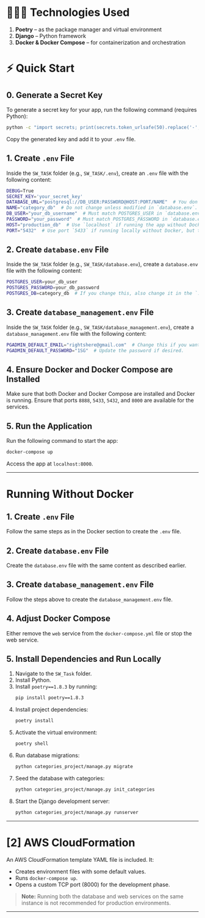 

# 🧑🏽‍💻 Technologies Used
1. **Poetry** – as the package manager and virtual environment
2. **Django** – Python framework
3. **Docker & Docker Compose** – for containerization and orchestration

# ⚡️ Quick Start

## 0. Generate a Secret Key
To generate a secret key for your app, run the following command (requires Python):
```bash
python -c "import secrets; print(secrets.token_urlsafe(50).replace('-', '').replace('_', ''))"
```
Copy the generated key and add it to your `.env` file.

## 1. Create `.env` File
Inside the `SW_TASK` folder (e.g., `SW_TASK/.env`), create an `.env` file with the following content:

```bash
DEBUG=True
SECRET_KEY='your_secret_key'
DATABASE_URL="postgresql://DB_USER:PASSWORD@HOST:PORT/NAME"  # You don't need to change this, but it's better to customize for future needs.
NAME="category_db"  # Do not change unless modified in `database.env`.
DB_USER="your_db_username"  # Must match POSTGRES_USER in `database.env`.
PASSWORD="your_password"  # Must match POSTGRES_PASSWORD in `database.env`.
HOST="production_db"  # Use `localhost` if running the app without Docker. You must run the `production_db` service.
PORT="5432"  # Use port `5433` if running locally without Docker, but the `production_db` service must be running.
```

## 2. Create `database.env` File
Inside the `SW_TASK` folder (e.g., `SW_TASK/database.env`), create a `database.env` file with the following content:

```bash
POSTGRES_USER=your_db_user
POSTGRES_PASSWORD=your_db_password
POSTGRES_DB=category_db  # If you change this, also change it in the `.env` file.
```

## 3. Create `database_management.env` File
Inside the `SW_TASK` folder (e.g., `SW_TASK/database_management.env`), create a `database_management.env` file with the following content:

```bash
PGADMIN_DEFAULT_EMAIL="rightshere@gmail.com"  # Change this if you want to manage the database.
PGADMIN_DEFAULT_PASSWORD="1SG"  # Update the password if desired.
```

## 4. Ensure Docker and Docker Compose are Installed
Make sure that both Docker and Docker Compose are installed and Docker is running. Ensure that ports `8888`, `5433`, `5432`, and `8000` are available for the services.

## 5. Run the Application
Run the following command to start the app:
```bash
docker-compose up
```

Access the app at `localhost:8000`.

---

# Running Without Docker

## 1. Create `.env` File
Follow the same steps as in the Docker section to create the `.env` file.

## 2. Create `database.env` File
Create the `database.env` file with the same content as described earlier.

## 3. Create `database_management.env` File
Follow the steps above to create the `database_management.env` file.

## 4. Adjust Docker Compose
Either remove the `web` service from the `docker-compose.yml` file or stop the web service.

## 5. Install Dependencies and Run Locally
1. Navigate to the `SW_Task` folder.
2. Install Python.
3. Install `poetry==1.8.3` by running:
   ```bash
   pip install poetry==1.8.3
   ```
4. Install project dependencies:
   ```bash
   poetry install
   ```
5. Activate the virtual environment:
   ```bash
   poetry shell
   ```
6. Run database migrations:
   ```bash
   python categories_project/manage.py migrate
   ```
7. Seed the database with categories:
   ```bash
   python categories_project/manage.py init_categories
   ```
8. Start the Django development server:
   ```bash
   python categories_project/manage.py runserver
   ```

---

# [2] AWS CloudFormation

An AWS CloudFormation template YAML file is included. It:
- Creates environment files with some default values.
- Runs `docker-compose up`.
- Opens a custom TCP port (8000) for the development phase.

> **Note:** Running both the database and web services on the same instance is not recommended for production environments.

---
